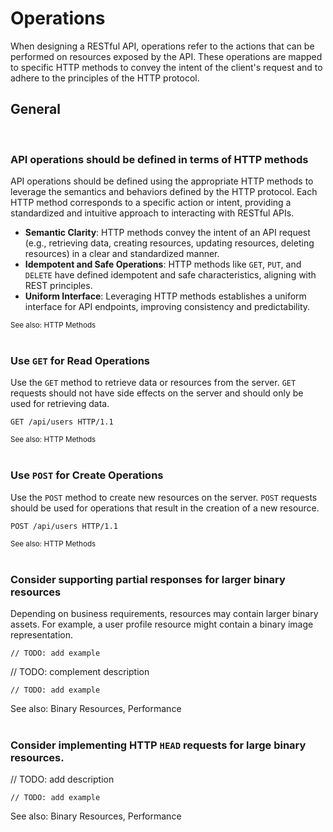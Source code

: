 # Operations
When designing a RESTful API, operations refer to the actions that can be performed on resources exposed by the API. These
operations are mapped to specific HTTP methods to convey the intent of the client's request and to adhere to the principles
of the HTTP protocol.
<br>

## General
<br>


### API operations should be defined in terms of HTTP methods
API operations should be defined using the appropriate HTTP methods to leverage the semantics and behaviors defined
by the HTTP protocol. Each HTTP method corresponds to a specific action or intent, providing a standardized and 
intuitive approach to interacting with RESTful APIs.

- **Semantic Clarity**: HTTP methods convey the intent of an API request (e.g., retrieving data, creating resources, updating resources, deleting resources) in a clear and standardized manner.
- **Idempotent and Safe Operations**: HTTP methods like `GET`, `PUT`, and `DELETE` have defined idempotent and safe characteristics, aligning with REST principles.
- **Uniform Interface**: Leveraging HTTP methods establishes a uniform interface for API endpoints, improving consistency and predictability.

<sub>See also: HTTP Methods</sub>
<br><br>


### Use `GET` for Read Operations
Use the `GET` method to retrieve data or resources from the server. `GET` requests should not have side effects on the server
and should only be used for retrieving data.

```http
GET /api/users HTTP/1.1
```

<sub>See also: HTTP Methods</sub>
<br><br>


### Use `POST` for Create Operations
Use the `POST` method to create new resources on the server. `POST` requests should be used for operations that result in the
creation of a new resource.

  ```http
  POST /api/users HTTP/1.1
  ```

<sub>See also: HTTP Methods</sub>
<br><br>


### Consider supporting partial responses for larger binary resources
Depending on business requirements, resources may contain larger binary assets. For example, a user profile resource might contain a
binary image representation.

```http
// TODO: add example
```

// TODO: complement description

```http
// TODO: add example
```

See also: Binary Resources, Performance
<br><br>


### Consider implementing HTTP `HEAD` requests for large binary resources.

// TODO: add description

```http
// TODO: add example
```

See also: Binary Resources, Performance
<br><br>

